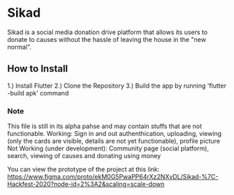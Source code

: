 # Sikad

Sikad is a social media donation drive platform that allows its users to donate to causes without the hassle of leaving the house in the "new normal".

## How to Install
1.) Install Flutter
2.) Clone the Repository
3.) Build the app by running 'flutter -build apk' command

### Note
This file is still in its alpha pahse and may contain stuffs that are not functionable.
Working: Sign in and out authenthication, uploading, viewing (only the cards are visible, details are not yet functionable), profile picture
Not Working (under development): Community page (social platform), search, viewing of causes and donating using money

You can view the prototype of the project at this link: https://www.figma.com/proto/ekM0G5PwaPP64rXz2NXvDL/Sikad-%7C-Hackfest-2020?node-id=2%3A2&scaling=scale-down

